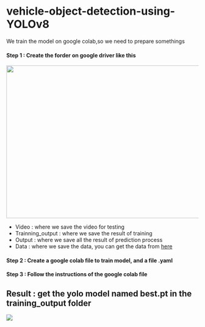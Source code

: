 # vehicle-object-detection-using-YOLOv8
We train the model on google colab,so we need to prepare somethings 

#### Step 1 : Create the forder on google driver like this  
<img src="https://user-images.githubusercontent.com/89495585/219726883-8e09f6b2-2ada-4988-8eb3-5ae037a5bdab.png" width=800 height=400> </img> 
  + Video : where we save the video for testing
  + Trainning_output : where we save the result of training 
  + Output : where we save all the result of prediction process 
  + Data : where we save the data, you can get the data from <a href="https://drive.google.com/file/d/1zlGINuTgvwXNw-lPtrbCnE8nb0Mq4X0B/view?usp=sharing"> here <a/>

#### Step 2 : Create a google colab file to train model, and a file .yaml 

#### Step 3 : Follow the instructions of the google colab file

## Result : get the yolo model named best.pt in the training_output folder 

<img src="https://github.com/anhalu/vehicle-object-detection-using-YOLOv8/blob/main/demo.gif">

